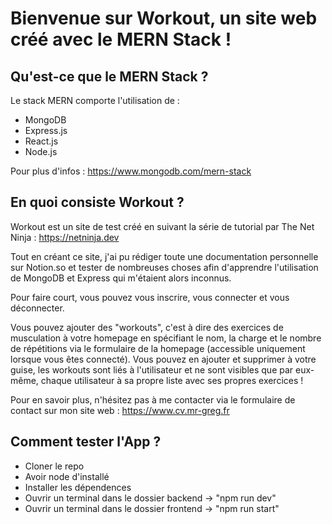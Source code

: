 # Bienvenue sur Workout, un site web créé avec le MERN Stack !

## Qu'est-ce que le MERN Stack ?
Le stack MERN comporte l'utilisation de : 
- MongoDB
- Express.js
- React.js
- Node.js

Pour plus d'infos : https://www.mongodb.com/mern-stack

## En quoi consiste Workout ?
Workout est un site de test créé en suivant la série de tutorial par The Net Ninja : https://netninja.dev

Tout en créant ce site, j'ai pu rédiger toute une documentation personnelle sur Notion.so et tester de nombreuses choses afin d'apprendre l'utilisation de MongoDB et Express qui m'étaient alors inconnus.

Pour faire court, vous pouvez vous inscrire, vous connecter et vous déconnecter. 

Vous pouvez ajouter des "workouts", c'est à dire des exercices de musculation à votre homepage en spécifiant le nom, la charge et le nombre de répétitions via le formulaire de la homepage (accessible uniquement lorsque vous êtes connecté).
Vous pouvez en ajouter et supprimer à votre guise, les workouts sont liés à l'utilisateur et ne sont visibles que par eux-même, chaque utilisateur à sa propre liste avec ses propres exercices !

Pour en savoir plus, n'hésitez pas à me contacter via le formulaire de contact sur mon site web :
https://www.cv.mr-greg.fr

## Comment tester l'App ?
- Cloner le repo
- Avoir node d'installé
- Installer les dépendences
- Ouvrir un terminal dans le dossier backend -> "npm run dev"
- Ouvrir un terminal dans le dossier frontend -> "npm run start"